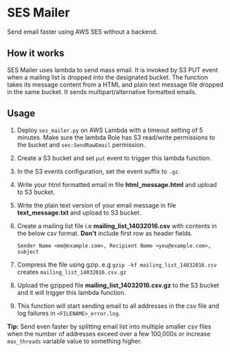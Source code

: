 SES Mailer
==========
Send email faster using AWS SES without a backend.

How it works
------------
SES Mailer uses lambda to send mass email. It is invoked by S3 PUT event when a mailing list is dropped into the designated bucket. The function takes its message content from a HTML and plain text message file dropped in the same bucket. It sends multipart/alternative formatted emails.

Usage
-----
1. Deploy `ses_mailer.py` on AWS Lambda with a timeout setting of 5 minutes. Make sure the lambda Role has
   S3 read/write permissions to the bucket and `ses:SendRawEmail` permission.
2. Create a S3 bucket and set `put` event to trigger this lambda function.
3. In the S3 events configuration, set the event suffix to `.gz`.
4. Write your html formatted email in file **html_message.html** and upload to S3 bucket.
5. Write the plain text version of your email message in file **text_message.txt** and upload to S3 bucket.
6. Create a mailing list file i.e **mailing_list_14032016.csv** with contents in the below csv format. **Don't** include first row as header fields.

    ```
    Sender Name <me@example.com>, Recipient Name <you@example.com>, subject
    ```
    
7. Compress the file using gzip. e.g `gzip -kf mailing_list_14032016.csv` creates `mailing_list_14032016.csv.gz`
8. Upload the gzipped file **mailing_list_14032016.csv.gz** to the S3 bucket and it will trigger this lambda function.
9. This function will start sending email to all addresses in the csv file and log failures in `<FILENAME>_error.log`.

**Tip:** Send even faster by splitting email list into multiple smaller csv files when the number of addresses exceed over a few 100,000s or increase `max_threads` variable value to something higher.
    
